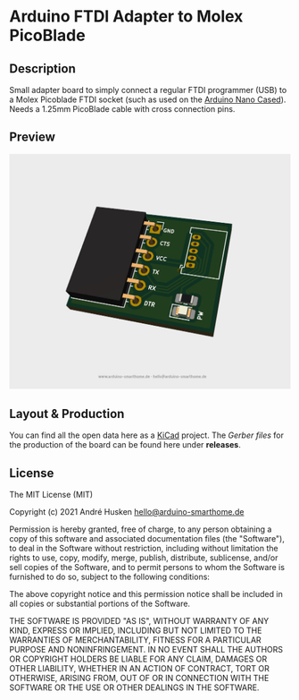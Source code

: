 # Arduino FTDI Adapter to Molex PicoBlade

## Description

Small adapter board to simply connect a regular FTDI programmer (USB) to a Molex Picoblade FTDI socket (such as  used on the [Arduino Nano Cased](https://github.com/ArduinoSmarthomeDe/arduino-nano-cased)). Needs a 1.25mm PicoBlade cable with cross connection pins.

## Preview

![](https://github.com/ArduinoSmarthomeDe/arduino-ftdi-adapter/blob/main/preview.jpg)

## Layout & Production 

You can find all the open data here as a [KiCad](http://kicad.github.io) project. The *Gerber files* for the production of the board can be found here under **releases**.

## License

The MIT License (MIT)

Copyright (c) 2021 André Husken hello@arduino-smarthome.de

Permission is hereby granted, free of charge, to any person obtaining a copy of this software and associated documentation files (the "Software"), to deal in the Software without restriction, including without limitation the rights to use, copy, modify, merge, publish, distribute, sublicense, and/or sell copies of the Software, and to permit persons to whom the Software is furnished to do so, subject to the following conditions:

The above copyright notice and this permission notice shall be included in all copies or substantial portions of the Software.

THE SOFTWARE IS PROVIDED "AS IS", WITHOUT WARRANTY OF ANY KIND, EXPRESS OR IMPLIED, INCLUDING BUT NOT LIMITED TO THE WARRANTIES OF MERCHANTABILITY, FITNESS FOR A PARTICULAR PURPOSE AND NONINFRINGEMENT. IN NO EVENT SHALL THE AUTHORS OR COPYRIGHT HOLDERS BE LIABLE FOR ANY CLAIM, DAMAGES OR OTHER LIABILITY, WHETHER IN AN ACTION OF CONTRACT, TORT OR OTHERWISE, ARISING FROM, OUT OF OR IN CONNECTION WITH THE SOFTWARE OR THE USE OR OTHER DEALINGS IN THE SOFTWARE.

